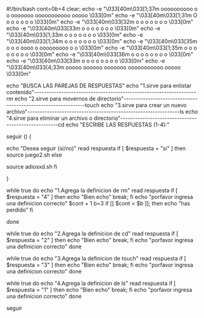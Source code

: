 #!/bin/bash
cont=$0
b=$4
clear;
echo -e "\033[40m\033[1;37m  oooooooooo o    o  ooooooo  ooooooooooo   ooooo                                              \033[0m"
echo -e "\033[40m\033[1;31m      O      o    o  o        o             o   o                            \033[0m"
echo -e "\033[40m\033[32m      o      o    o  o        o             o   o                              \033[0m"
echo -e "\033[40m\033[33m      o      o    o  o        o             o   o                              \033[0m"
echo -e "\033[40m\033[1;33m      o      o    o  o        o             o   o                               \033[0m"
echo -e "\033[40m\033[1;34m      o      o    o  o        o             o   o                             \033[0m"
echo -e "\033[40m\033[35m      o      o    o  oooo     o ooooooooo   o   o                                \033[0m"
echo -e "\033[40m\033[1;35m      o      o    o  o        o         o   o   o                               \033[0m"
echo -e "\033[40m\033[36m      o      o    o  o        o         o   o   o                               \033[0m"
echo -e "\033[40m\033[33m      o      o    o  o        o         o   o   o                               \033[0m"
echo -e "\033[40m\033[4;33m  ooooo      oooooo  ooooooo  ooooooooooo   ooooo                                                   \033[0m"

echo "BUSCA LAS PAREJAS DE RESPUESTAS"
echo "1.sirve para enlistar contenido"------------------------------------------------------------------rm
echo "2.sirve para movernos de directorio"--------------------------------------------------------------touch
echo "3.sirve para crear un nuevo archivo"--------------------------------------------------------------ls
echo "4.sirve para eliminar un archivo o directorio"----------------------------------------------------cd
echo "ESCRIBE LAS RESPUESTAS (1-4):"

seguir () {

echo "Desea seguir (si/no)"
read respuesta
if [ $respuesta = "si" ]
then
source juego2.sh
  else

source adiosxd.sh
fi



}

while true
do
echo "1.Agrega la definicion de rm"
read respuesta
if [ $respuesta = "4" ]
then
  echo "Bien echo"
  break;
  fi
 echo "porfavor ingresa una definicion correcto"
 $cont + 1
b=3
if [[ $cont < $b ]];
then
echo "has perdido"
fi

done

while true
do
echo "2.Agrega la definicion de cd"
read respuesta
if [ $respuesta = "2" ]
then
    echo "Bien echo"
  break;
  fi
 echo "porfavor ingresa una definicion correcto"
 done


while true
do
echo "3.Agrega la definicion de touch"
read respuesta
if [ $respuesta = "3" ]
then
 echo "Bien echo"
 break;
 fi
 echo "porfavor ingresa una definicion correcto"
 done

while true
do
echo "4.Agrega la definicion de ls"
read respuesta
if [ $respuesta = "1" ]
then
   echo "Bien echo"
   break;
   fi
 echo "porfavor ingresa una definicion correcto"
 done



seguir



